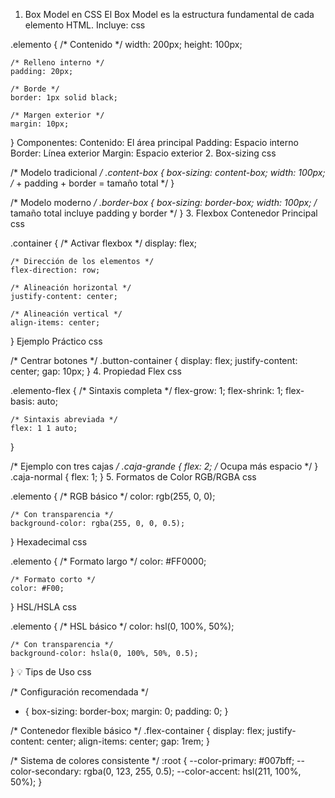 1. Box Model en CSS
El Box Model es la estructura fundamental de cada elemento HTML. Incluye:
css


.elemento {
    /* Contenido */
    width: 200px;
    height: 100px;
    
    /* Relleno interno */
    padding: 20px;
    
    /* Borde */
    border: 1px solid black;
    
    /* Margen exterior */
    margin: 10px;
}
Componentes:
Contenido: El área principal
Padding: Espacio interno
Border: Línea exterior
Margin: Espacio exterior
2. Box-sizing
css


/* Modelo tradicional */
.content-box {
    box-sizing: content-box;
    width: 100px; /* + padding + border = tamaño total */
}

/* Modelo moderno */
.border-box {
    box-sizing: border-box;
    width: 100px; /* tamaño total incluye padding y border */
}
3. Flexbox
Contenedor Principal
css


.container {
    /* Activar flexbox */
    display: flex;
    
    /* Dirección de los elementos */
    flex-direction: row;
    
    /* Alineación horizontal */
    justify-content: center;
    
    /* Alineación vertical */
    align-items: center;
}
Ejemplo Práctico
css


/* Centrar botones */
.button-container {
    display: flex;
    justify-content: center;
    gap: 10px;
}
4. Propiedad Flex
css


.elemento-flex {
    /* Sintaxis completa */
    flex-grow: 1;
    flex-shrink: 1;
    flex-basis: auto;
    
    /* Sintaxis abreviada */
    flex: 1 1 auto;
}

/* Ejemplo con tres cajas */
.caja-grande {
    flex: 2; /* Ocupa más espacio */
}
.caja-normal {
    flex: 1;
}
5. Formatos de Color
RGB/RGBA
css


.elemento {
    /* RGB básico */
    color: rgb(255, 0, 0);
    
    /* Con transparencia */
    background-color: rgba(255, 0, 0, 0.5);
}
Hexadecimal
css


.elemento {
    /* Formato largo */
    color: #FF0000;
    
    /* Formato corto */
    color: #F00;
}
HSL/HSLA
css


.elemento {
    /* HSL básico */
    color: hsl(0, 100%, 50%);
    
    /* Con transparencia */
    background-color: hsla(0, 100%, 50%, 0.5);
}
💡 Tips de Uso
css


/* Configuración recomendada */
* {
    box-sizing: border-box;
    margin: 0;
    padding: 0;
}

/* Contenedor flexible básico */
.flex-container {
    display: flex;
    justify-content: center;
    align-items: center;
    gap: 1rem;
}

/* Sistema de colores consistente */
:root {
    --color-primary: #007bff;
    --color-secondary: rgba(0, 123, 255, 0.5);
    --color-accent: hsl(211, 100%, 50%);
}
